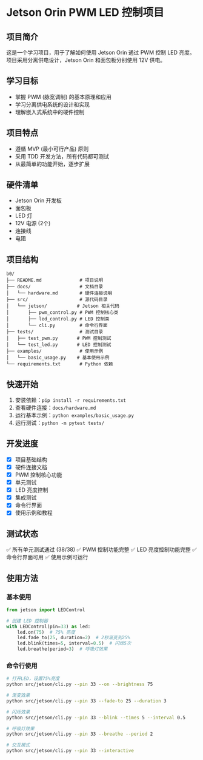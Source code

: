 # Jetson Orin PWM LED 控制项目

## 项目简介

这是一个学习项目，用于了解如何使用 Jetson Orin 通过 PWM 控制 LED 亮度。项目采用分离供电设计，Jetson Orin 和面包板分别使用 12V 供电。

## 学习目标

- 掌握 PWM (脉宽调制) 的基本原理和应用
- 学习分离供电系统的设计和实现
- 理解嵌入式系统中的硬件控制

## 项目特点

- 遵循 MVP (最小可行产品) 原则
- 采用 TDD 开发方法，所有代码都可测试
- 从最简单的功能开始，逐步扩展

## 硬件清单

- Jetson Orin 开发板
- 面包板
- LED 灯
- 12V 电源 (2个)
- 连接线
- 电阻

## 项目结构

```
b0/
├── README.md              # 项目说明
├── docs/                  # 文档目录
│   └── hardware.md        # 硬件连接说明
├── src/                   # 源代码目录
│   └── jetson/           # Jetson 相关代码
│       ├── pwm_control.py # PWM 控制核心类
│       ├── led_control.py # LED 控制类
│       └── cli.py         # 命令行界面
├── tests/                 # 测试目录
│   ├── test_pwm.py       # PWM 控制测试
│   └── test_led.py       # LED 控制测试
├── examples/              # 使用示例
│   └── basic_usage.py    # 基本使用示例
└── requirements.txt       # Python 依赖
```

## 快速开始

1. 安装依赖：`pip install -r requirements.txt`
2. 查看硬件连接：`docs/hardware.md`
3. 运行基本示例：`python examples/basic_usage.py`
4. 运行测试：`python -m pytest tests/`

## 开发进度

- [x] 项目基础结构
- [x] 硬件连接文档
- [x] PWM 控制核心功能
- [x] 单元测试
- [x] LED 亮度控制
- [x] 集成测试
- [x] 命令行界面
- [x] 使用示例和教程

## 测试状态

✅ 所有单元测试通过 (38/38)
✅ PWM 控制功能完整
✅ LED 亮度控制功能完整
✅ 命令行界面可用
✅ 使用示例可运行

## 使用方法

### 基本使用

```python
from jetson import LEDControl

# 创建 LED 控制器
with LEDControl(pin=33) as led:
    led.on(75)  # 75% 亮度
    led.fade_to(25, duration=2)  # 2秒渐变到25%
    led.blink(times=5, interval=0.5)  # 闪烁5次
    led.breathe(period=3)  # 呼吸灯效果
```

### 命令行使用

```bash
# 打开LED，设置75%亮度
python src/jetson/cli.py --pin 33 --on --brightness 75

# 渐变效果
python src/jetson/cli.py --pin 33 --fade-to 25 --duration 3

# 闪烁效果
python src/jetson/cli.py --pin 33 --blink --times 5 --interval 0.5

# 呼吸灯效果
python src/jetson/cli.py --pin 33 --breathe --period 2

# 交互模式
python src/jetson/cli.py --pin 33 --interactive
```